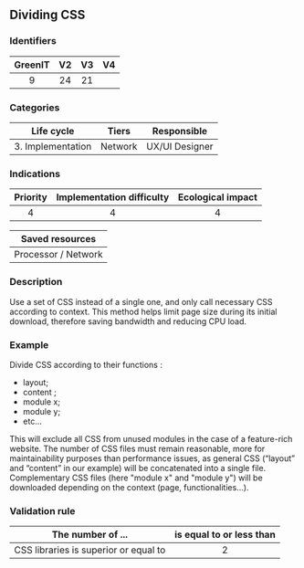 ## Dividing CSS

### Identifiers

| GreenIT |  V2  |  V3  |  V4  |
|:-------:|:----:|:----:|:----:|
|   9   | 24  | 21  |      |

### Categories

| Life cycle |  Tiers  |  Responsible  |
|:---------:|:----:|:----:|
| 3. Implementation | Network | UX/UI Designer |

### Indications

| Priority |      Implementation difficulty       |  Ecological impact    |
|:-------------------:|:-------------------------:|:---------------------:|
| 4 | 4 | 4 |

|Saved resources                                    |
|:----------------------------------------------------------:|
|  Processor / Network  |

### Description

Use a set of CSS instead of a single one, and only call necessary CSS according to context. This method helps limit page size during its initial download, therefore saving bandwidth and reducing CPU load.

### Example

Divide CSS according to their functions :
  - layout;
  - content ;
  - module x;
  - module y;
  - etc...

This will exclude all CSS from unused modules in the case of a feature-rich website.
The number of CSS files must remain reasonable, more for maintainability purposes than performance issues,
as general CSS (“layout” and “content” in our example) will be concatenated into a single file.
Complementary CSS files (here "module x" and "module y") will be downloaded depending on the context (page, functionalities...).


### Validation rule

| The number of ...     | is equal to or less than   |  
|-------------------|:-------------------------:|
| CSS libraries is superior or equal to  | 2  |
